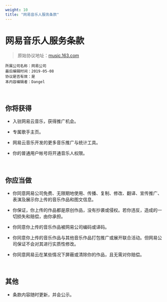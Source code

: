 ```yaml
---
weight: 10
title: "网易音乐人服务条款"
---
```


# 网易音乐人服务条款

> 原始协议地址：[music.163.com](https://music.163.com/nmusician/web/apply#/m/agreement)
```
所属公司名称：网易公司
最后编辑时间：2019-05-08
协议是否有效：是
本内容编辑者：Dangel
```

<br />

## 你将获得

- 入驻网易云音乐，获得推广机会。

- 专属歌手主页。

- 网易云音乐开发的更多音乐推广与统计工具。

- 你的普通用户帐号将开通音乐人权限。

<br />

## 你应当做

- 你同意网易公司免费、无限期地使用、传播、复制、修改、翻译、宣传推广、表演及展示你上传的音乐作品和图文信息。

- 你保证，你上传的作品都是原创作品，没有抄袭或侵权。若你违反，造成的一切损失和赔偿，由你承担。

- 你同意你上传的音乐作品被网易公司编码或译码。

- 你同意你上传的音乐作品与其他音乐作品打包推广或展开联合活动。但网易公司保证不会对其进行实质性修改。

- 你同意网易云在某些情况下屏蔽或清除你的作品，且无需对你赔偿。

<br />

## 其他

- 条款内容随时更新，并会公示。

<br />

<br />